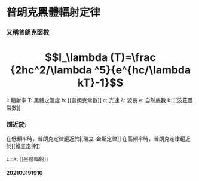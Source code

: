 # 普朗克黑體輻射定律
### 又稱普朗克函數
# $$I_\lambda (T)=\frac {2hc^2/\lambda ^5}{e^{hc/\lambda kT}-1}$$

I: 輻射率
T: 黑體之溫度
h: [[普朗克常數]]
c: 光速
$\lambda$: 波長
e: 自然底數
k: [[波茲曼常數]]

### 趨近於:
在低頻率時，普朗克定律趨近於[[瑞立-金斯定律]]
在高頻率時，普朗克定律趨近於[[維恩定律]]

Link: [[黑體輻射]]
#### 202109191910
